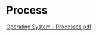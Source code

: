 # Process
[Operating System - Processes.pdf](https://github.com/HEMANTHSHANKAR/containers/files/7323923/Operating.System.-.Processes.pdf)
